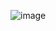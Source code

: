 ![image](https://user-images.githubusercontent.com/43017115/174684569-588c64f6-9f64-414a-b919-80612d4ca7f9.png)
